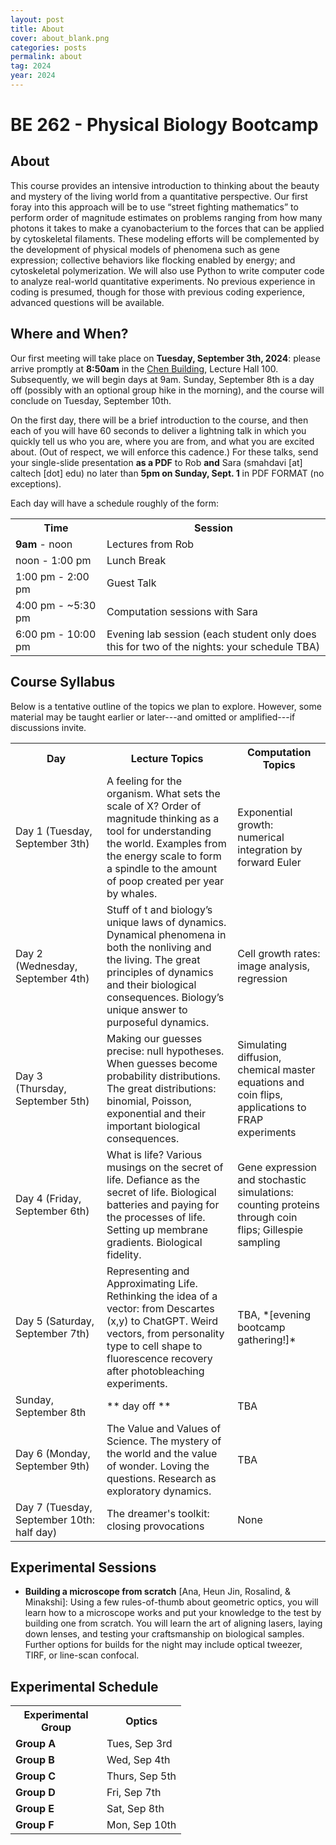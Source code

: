 ```yaml
---
layout: post
title: About
cover: about_blank.png
categories: posts
permalink: about
tag: 2024
year: 2024
---
```

# BE 262 - Physical Biology Bootcamp

## About
This course provides an intensive introduction to thinking about the beauty and mystery of the living world from a quantitative perspective. Our first foray into this approach will be to use “street fighting mathematics” to perform order of magnitude estimates on problems ranging from how many photons it takes to make a cyanobacterium to the forces that can be applied by cytoskeletal filaments. These modeling efforts will be complemented by the development of physical models of phenomena such as gene expression; collective behaviors like flocking enabled by energy; and cytoskeletal polymerization. We will also use Python to write computer code to analyze real-world quantitative experiments. No previous experience in coding is presumed, though for those with previous coding experience, advanced questions will be available.

## Where and When?
Our first meeting will take place on **Tuesday, September 3th, 2024**: please arrive promptly at **8:50am** in the [Chen Building](https://www.caltech.edu/map/campus/tianqiao-and-chrissy-chen-neuroscience-research-building), Lecture Hall 100. Subsequently, we will begin days at 9am.
Sunday, September 8th is a day off (possibly with an optional group hike in the morning), and the course will conclude on Tuesday, September 10th.

On the first day, there will be a brief introduction to the course, and then each of you will have 60 seconds to deliver a lightning talk in which you quickly tell us who you are, where you are from, and what you are excited about. (Out of respect, we will enforce this cadence.)
For these talks, send your single-slide presentation **as a PDF** to Rob **and** Sara (smahdavi [at] caltech [dot] edu) no later than **5pm on Sunday, Sept. 1** in PDF FORMAT (no exceptions).  

Each day will have a schedule roughly of the form:
<table>
<tr>
    <th style="width:130px"><b>Time</b></th>
    <th><b>Session</b></th>
</tr>
<tr>
    <td><b>9am</b> - noon</td>
    <td>Lectures from Rob</td>
</tr>
<tr>
    <td>noon - 1:00 pm</td>
    <td>Lunch Break</td>
</tr>
<tr>
    <td>1:00 pm - 2:00 pm</td>
    <td>Guest Talk</td>
</tr>
<tr>
    <td>4:00 pm - ~5:30 pm</td>
    <td>Computation sessions with Sara</td>
</tr>
<tr>
    <td>6:00 pm - 10:00 pm</td>
    <td>Evening lab session (each student only does this for two of the nights: your schedule TBA)</td>
</tr>
</table>

## Course Syllabus

Below is a tentative outline of the topics we plan to explore. However, some material may be taught earlier or later---and omitted or amplified---if discussions invite.

<table>
<tr>
    <th style="width:130px"><b>Day</b></th>
    <th><b>Lecture Topics</b></th>
    <th><b>Computation Topics</b></th>
</tr>
<tr>
    <td>Day 1 (Tuesday, September 3th)</td>
    <td> A feeling for the organism. What sets the scale of X? Order of
magnitude thinking as a tool for understanding the world. Examples
from the energy scale to form a spindle to the amount of poop created
per year by whales.</td>
    <td>Exponential growth: numerical integration by forward Euler</td>
</tr>
<tr>
    <td>Day 2 (Wednesday, September 4th)</td>
    <td>Stuff of t and biology’s unique laws of dynamics. Dynamical phenomena in both the nonliving and the living. The great principles of dynamics and their biological consequences. Biology’s unique answer to purposeful dynamics.</td>
    <td>Cell growth rates: image analysis, regression</td>
</tr>
<tr>
    <td>Day 3 (Thursday, September 5th)</td>
    <td>Making our guesses precise: null hypotheses. When guesses become probability distributions. The great distributions: binomial, Poisson, exponential and their important biological consequences.</td>
    <td>Simulating diffusion, chemical master equations and coin flips, applications to FRAP experiments</td>
</tr>
<tr>
    <td>Day 4 (Friday, September 6th)</td>
    <td>What is life?  Various musings on the secret of life. Defiance as the secret of life.  Biological batteries and paying for the processes of life. Setting up membrane gradients. Biological fidelity.</td>
    <td>Gene expression and stochastic simulations: counting proteins through coin flips; Gillespie sampling</td>
</tr>
<tr>
    <td>Day 5 (Saturday, September 7th)</td>
    <td>Representing and Approximating Life.  Rethinking the idea of a vector: from Descartes (x,y) to ChatGPT. Weird vectors, from personality type to cell shape to fluorescence recovery after photobleaching experiments.</td>
    <td>TBA, *[evening bootcamp gathering!]*</td>
</tr>
<tr>
    <td> Sunday, September 8th </td>
    <td>** day off **</td>
    <td>TBA</td>
</tr>
<tr>
    <td>Day 6 (Monday, September 9th)</td>
    <td>The Value and Values of Science.  The mystery of the world and the value of wonder.  Loving the questions.  Research as exploratory dynamics.  </td>
    <td>TBA</td>
</tr>
<tr>
    <td>Day 7 (Tuesday, September 10th: half day)</td>
    <td>The dreamer's toolkit: closing provocations</td>
    <td>None</td>
</tr>
</table>

## Experimental Sessions
* **Building a microscope from scratch** [Ana, Heun Jin, Rosalind, & Minakshi]: Using a few rules-of-thumb about geometric optics, you will learn how to a microscope works and put your knowledge to the test by building one from scratch. You will learn the art of aligning lasers, laying down lenses, and testing your craftsmanship on biological samples. Further options for builds for the night may include optical tweezer, TIRF, or line-scan confocal.

## Experimental Schedule
<!-- Visit [this link](https://www.dropbox.com/scl/fi/prhub7qm2aqqcvlm73m2r/2023bootcampAssignmentsExperimental.txt?rlkey=ks3fsk5nl1maj59owhy2kqnw0&dl=0) for your group assignments (for privacy, password-protected, expiring file).  -->
<table>
<tr>
    <th style="width:130px"><b>Experimental Group</b></th>
    <th><b>Optics</b></th>
</tr>
<tr>
    <td><b>Group A</b></td>
    <td>Tues, Sep 3rd </td>
</tr>
<tr>
    <td><b>Group B</b></td>
    <td>Wed, Sep 4th </td>
</tr>
<tr>
    <td><b>Group C</b></td>
    <td>Thurs, Sep 5th</td>
</tr>
<tr>
    <td><b>Group D</b></td>
    <td>Fri, Sep 7th</td>
</tr>
<tr>
    <td><b>Group E</b></td>
    <td>Sat, Sep 8th</td>
</tr>
<tr>
    <td><b>Group F</b></td>
    <td>Mon, Sep 10th</td>
</tr>
</table>

